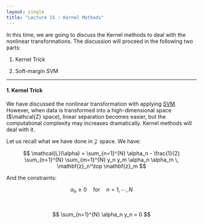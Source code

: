 ```yaml
---
layout: single
title: "Lecture 15 : Kernel Methods"
---
```


In this time, we are going to discuss the Kernel methods to deal with the nonlinear transformations. The discussion will proceed in the following two parts: 

1. Kernel Trick

2. Soft-margin SVM

--- 

#### 1. Kernel Trick 

We have discussed the nonlinear transformation with applying [SVM](https://isopink.github.io/SVM/). However, when data is transformed into a high-dimensional space ($\mathcal{Z} space), linear separation becomes easier, but the computational complexity may increases dramatically. Kernel methods will deal with it.  

Let us recall what we have done in $\mathcal{Z}$ space. We have: 

$$
\mathcal{L}(\alpha) = \sum_{n=1}^{N} \alpha_n - \frac{1}{2} \sum_{n=1}^{N} \sum_{m=1}^{N} y_n y_m \alpha_n \alpha_m \, \mathbf{z}_n^\top \mathbf{z}_m
$$

And the constraints: 

$$ \alpha_n \geq 0 \quad \text{for} \quad n = 1, \cdots, N $$  

<br>

$$ \sum_{n=1}^{N} \alpha_n y_n = 0 $$




